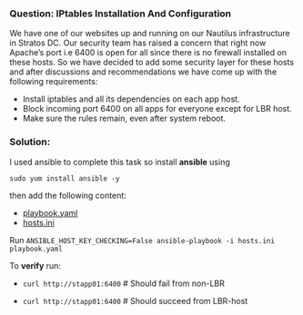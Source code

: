 ### Question: IPtables Installation And Configuration

We have one of our websites up and running on our Nautilus infrastructure in Stratos DC. Our security team has raised a concern that right now Apache’s port i.e 6400 is open for all since there is no firewall installed on these hosts. So we have decided to add some security layer for these hosts and after discussions and recommendations we have come up with the following requirements:
- Install iptables and all its dependencies on each app host.
- Block incoming port 6400 on all apps for everyone except for LBR host.
- Make sure the rules remain, even after system reboot.

### Solution: 

I used ansible to complete this task so install **ansible** using 

`sudo yum install ansible -y`

then add the following content:
- [playbook.yaml](./playbook.yaml)
- [hosts.ini](./hosts.ini)

Run `ANSIBLE_HOST_KEY_CHECKING=False ansible-playbook -i hosts.ini playbook.yaml`

To **verify** run:
- `curl http://stapp01:6400`   # Should fail from non-LBR

- `curl http://stapp01:6400`   # Should succeed from LBR-host